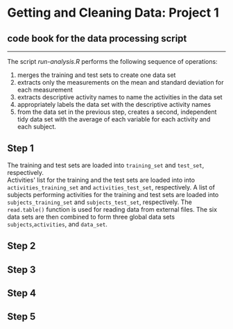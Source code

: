 # Getting and Cleaning Data: Project 1
## code book for the data processing script 
---
The script *run-analysis.R* performs the following sequence of operations:

1. merges the training and test sets to create one data set
2. extracts only the measurements on the mean and standard deviation for each measurement
3. extracts descriptive activity names to name the activities in the data set
4. appropriately labels the data set with the descriptive activity names
5. from the data set in the previous step, creates a second, independent tidy data set with the average of each variable for each activity and each subject.

**Step 1**
---
The training and test sets are loaded into `training_set` and `test_set`, respectively.  
Activities' list for the training and the test sets are loaded into into `activities_training_set` and `activities_test_set`, respectively. 
A list of subjects performing activities for the training and test sets are loaded into `subjects_training_set` and `subjects_test_set`, respectively. 
The `read.table()` function is used for reading data from external files. 
The six data sets are then combined to form three global data sets `subjects`,`activities`, and `data_set`.   

**Step 2**
---

**Step 3**
---

**Step 4**
---

**Step 5**
---


